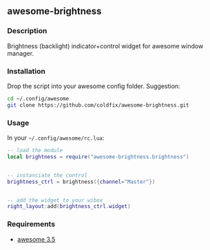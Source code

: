 ## awesome-brightness

### Description

Brightness (backlight) indicator+control widget for awesome window manager.

### Installation

Drop the script into your awesome config folder. Suggestion:

```bash
cd ~/.config/awesome
git clone https://github.com/coldfix/awesome-brightness.git
```


### Usage

In your `~/.config/awesome/rc.lua`:

```lua
-- load the module
local brightness = require("awesome-brightness.brightness")


-- instanciate the control
brightness_ctrl = brightness({channel="Master"})


-- add the widget to your wibox
right_layout:add(brightness_ctrl.widget)
```


### Requirements

* [awesome 3.5](http://awesome.naquadah.org/)
